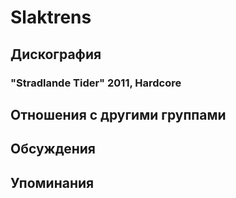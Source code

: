 # Slaktrens



## Дискография

### "Stradlande Tider" 2011, Hardcore




## Отношения с другими группами


## Обсуждения


## Упоминания

